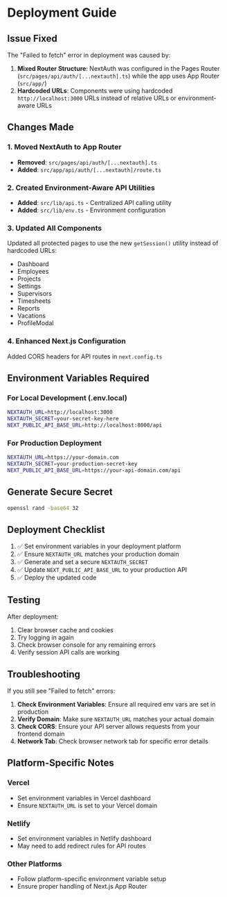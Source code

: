 # Deployment Guide

## Issue Fixed

The "Failed to fetch" error in deployment was caused by:

1. **Mixed Router Structure**: NextAuth was configured in the Pages Router (`src/pages/api/auth/[...nextauth].ts`) while the app uses App Router (`src/app/`)
2. **Hardcoded URLs**: Components were using hardcoded `http://localhost:3000` URLs instead of relative URLs or environment-aware URLs

## Changes Made

### 1. Moved NextAuth to App Router
- **Removed**: `src/pages/api/auth/[...nextauth].ts`
- **Added**: `src/app/api/auth/[...nextauth]/route.ts`

### 2. Created Environment-Aware API Utilities
- **Added**: `src/lib/api.ts` - Centralized API calling utility
- **Added**: `src/lib/env.ts` - Environment configuration

### 3. Updated All Components
Updated all protected pages to use the new `getSession()` utility instead of hardcoded URLs:
- Dashboard
- Employees
- Projects
- Settings
- Supervisors
- Timesheets
- Reports
- Vacations
- ProfileModal

### 4. Enhanced Next.js Configuration
Added CORS headers for API routes in `next.config.ts`

## Environment Variables Required

### For Local Development (.env.local)
```bash
NEXTAUTH_URL=http://localhost:3000
NEXTAUTH_SECRET=your-secret-key-here
NEXT_PUBLIC_API_BASE_URL=http://localhost:8000/api
```

### For Production Deployment
```bash
NEXTAUTH_URL=https://your-domain.com
NEXTAUTH_SECRET=your-production-secret-key
NEXT_PUBLIC_API_BASE_URL=https://your-api-domain.com/api
```

## Generate Secure Secret
```bash
openssl rand -base64 32
```

## Deployment Checklist

1. ✅ Set environment variables in your deployment platform
2. ✅ Ensure `NEXTAUTH_URL` matches your production domain
3. ✅ Generate and set a secure `NEXTAUTH_SECRET`
4. ✅ Update `NEXT_PUBLIC_API_BASE_URL` to your production API
5. ✅ Deploy the updated code

## Testing

After deployment:
1. Clear browser cache and cookies
2. Try logging in again
3. Check browser console for any remaining errors
4. Verify session API calls are working

## Troubleshooting

If you still see "Failed to fetch" errors:

1. **Check Environment Variables**: Ensure all required env vars are set in production
2. **Verify Domain**: Make sure `NEXTAUTH_URL` matches your actual domain
3. **Check CORS**: Ensure your API server allows requests from your frontend domain
4. **Network Tab**: Check browser network tab for specific error details

## Platform-Specific Notes

### Vercel
- Set environment variables in Vercel dashboard
- Ensure `NEXTAUTH_URL` is set to your Vercel domain

### Netlify
- Set environment variables in Netlify dashboard
- May need to add redirect rules for API routes

### Other Platforms
- Follow platform-specific environment variable setup
- Ensure proper handling of Next.js App Router
